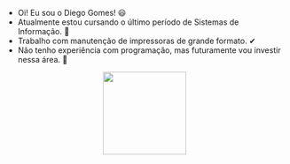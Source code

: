 - Oi! Eu sou o Diego Gomes! 😃
- Atualmente estou cursando o último período de Sistemas de Informação. 🙌
- Trabalho com manutenção de impressoras de grande formato. ✔
- Não tenho experiência com programação, mas futuramente vou investir nessa área. 👀
<div align="center">
  <a href="https://github.com/diegogomess">
  <img height="150em" src="https://github-readme-stats.vercel.app/api?username=diegogomess&show_icons=true&theme=dark&include_all_commits=true&count_private=true"/>
  </div>
